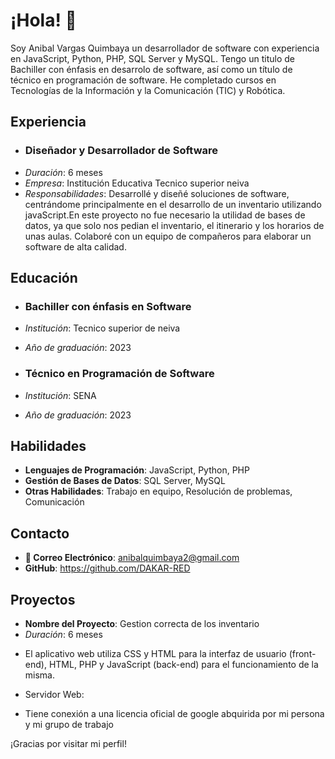 # **¡Hola! 👋**



Soy Anibal Vargas Quimbaya un desarrollador de software con experiencia en  JavaScript, Python, PHP, SQL Server y MySQL. Tengo un titulo de Bachiller con énfasis en desarrolo de software, así como un título de técnico en programación de software. He completado cursos en Tecnologías de la Información y la Comunicación (TIC) y Robótica.

## **Experiencia**

- ### Diseñador y Desarrollador de Software
- *Duración*: 6 meses
- *Empresa*: Institución Educativa Tecnico superior neiva
- *Responsabilidades*: Desarrollé y diseñé soluciones de software, centrándome principalmente en el desarrollo de un inventario  utilizando javaScript.En este proyecto no fue necesario la utilidad de bases de datos, ya que solo nos pedian el inventario, el itinerario y los horarios de unas aulas. Colaboré con un equipo de compañeros  para elaborar un  software de alta calidad.

## **Educación**

- ### Bachiller con énfasis en Software
- *Institución*: Tecnico superior de neiva
- *Año de graduación*: 2023

- ### Técnico en Programación de Software
- *Institución*: SENA
- *Año de graduación*: 2023

## **Habilidades**

- **Lenguajes de Programación**: JavaScript, Python, PHP
- **Gestión de Bases de Datos**: SQL Server, MySQL
- **Otras Habilidades**: Trabajo en equipo, Resolución de problemas, Comunicación

## **Contacto**

- **📧 Correo Electrónico**: anibalquimbaya2@gmail.com
- **GitHub**: https://github.com/DAKAR-RED
 

## **Proyectos**

- **Nombre del Proyecto**: Gestion correcta de los inventario 
- *Duración*: 6 meses
 
+ El aplicativo web utiliza CSS y HTML para la interfaz de usuario (front-end), HTML, PHP y JavaScript (back-end) para el funcionamiento de la misma.
- Servidor Web:
+ Tiene conexión a una licencia oficial de google abquirida por mi persona y mi grupo de trabajo


¡Gracias por visitar mi perfil!
